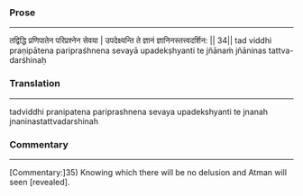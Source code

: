 ### Prose 
 --- 
तद्विद्धि प्रणिपातेन परिप्रश्नेन सेवया |
उपदेक्ष्यन्ति ते ज्ञानं ज्ञानिनस्तत्त्वदर्शिन: || 34||
tad viddhi praṇipātena paripraśhnena sevayā
upadekṣhyanti te jñānaṁ jñāninas tattva-darśhinaḥ

### Translation 
 --- 
tadviddhi pranipatena pariprashnena sevaya upadekshyanti te jnanah jnaninastattvadarshinah

### Commentary 
 --- 
[Commentary:]35) Knowing which there will be no delusion and Atman will seen [revealed].